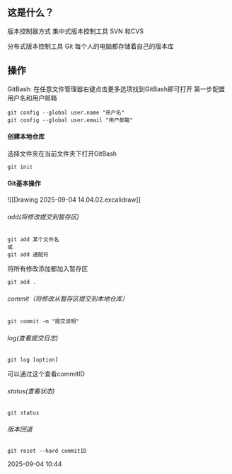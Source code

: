 ## 这是什么？

版本控制器方式
集中式版本控制工具
SVN 和CVS

分布式版本控制工具
Git
每个人的电脑都存储着自己的版本库


## 操作
GitBash: 在任意文件管理器右键点击更多选项找到GitBash即可打开
第一步配置用户名和用户邮箱

```
git config --global user.name "用户名"
git config --global user.email "用户邮箱"
```

#### 创建本地仓库
选择文件夹在当前文件夹下打开GitBash
```
git init
```
#### Git基本操作

![[Drawing 2025-09-04 14.04.02.excalidraw]]

###### add(将修改提交到暂存区)

```
git add 某个文件名
或
git add 通配符
```
将所有修改添加都加入暂存区
```
git add .
```


###### commit（将修改从暂存区提交到本地仓库）
```
git commit -m "提交说明"
```

###### log(查看提交日志)

```
git log [option]
```
可以通过这个查看commitID

###### status(查看状态)
```
git status
```
###### 版本回退
```
git reset --hard commitID
```


2025-09-04 10:44

